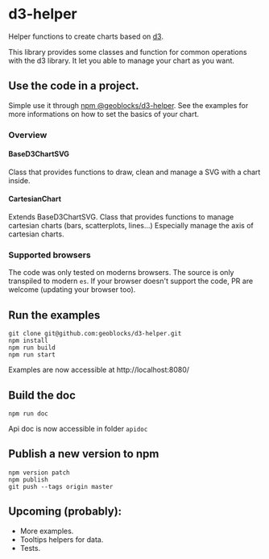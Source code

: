 # d3-helper

Helper functions to create charts based on [d3](https://github.com/d3/d3).

This library provides some classes and function for common operations with the d3 library.
It let you able to manage your chart as you want.

## Use the code in a project.

Simple use it through [npm @geoblocks/d3-helper](https://www.npmjs.com/package/@geoblocks/d3-helper).
See the examples for more informations on how to set the basics of your chart.

### Overview

#### BaseD3ChartSVG

Class that provides functions to draw, clean and manage a SVG with a chart inside.

#### CartesianChart

Extends BaseD3ChartSVG.
Class that provides functions to manage cartesian charts (bars, scatterplots, lines...)
Especially manage the axis of cartesian charts.

### Supported browsers

The code was only tested on moderns browsers. The source is only transpiled to modern `es`.
If your browser doesn't support the code, PR are welcome (updating your browser too).

## Run the examples

```
git clone git@github.com:geoblocks/d3-helper.git
npm install
npm run build
npm run start
```

Examples are now accessible at http://localhost:8080/

## Build the doc

`npm run doc`

Api doc is now accessible in folder `apidoc`

## Publish a new version to npm
```
npm version patch
npm publish
git push --tags origin master
```

## Upcoming (probably):

* More examples.
* Tooltips helpers for data.
* Tests.
